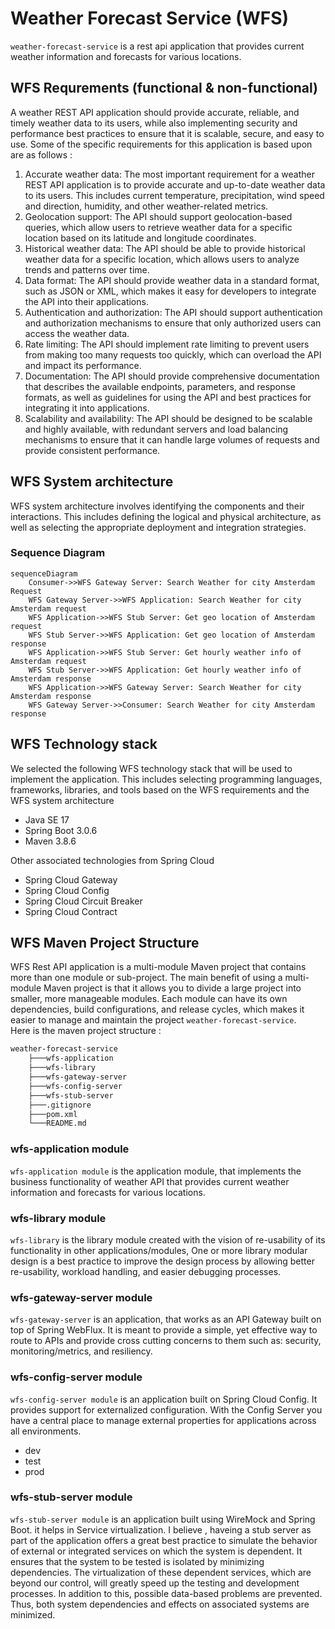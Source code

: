 # Weather Forecast Service (WFS)
`weather-forecast-service` is a rest api application that provides current weather information and forecasts for various locations.

## WFS Requrements (functional & non-functional)
A weather REST API application should provide accurate, reliable, and timely weather data to its users, while also implementing security and performance best practices to ensure that it is scalable, secure, and easy to use. Some of the specific requirements for this application is based upon are as follows : 

1. Accurate weather data: The most important requirement for a weather REST API application is to provide accurate and up-to-date weather data to its users. This includes current temperature, precipitation, wind speed and direction, humidity, and other weather-related metrics.
2. Geolocation support: The API should support geolocation-based queries, which allow users to retrieve weather data for a specific location based on its latitude and longitude coordinates.
3. Historical weather data: The API should be able to provide historical weather data for a specific location, which allows users to analyze trends and patterns over time.
4. Data format: The API should provide weather data in a standard format, such as JSON or XML, which makes it easy for developers to integrate the API into their applications.
5. Authentication and authorization: The API should support authentication and authorization mechanisms to ensure that only authorized users can access the weather data.
6. Rate limiting: The API should implement rate limiting to prevent users from making too many requests too quickly, which can overload the API and impact its performance.
7. Documentation: The API should provide comprehensive documentation that describes the available endpoints, parameters, and response formats, as well as guidelines for using the API and best practices for integrating it into applications.
8. Scalability and availability: The API should be designed to be scalable and highly available, with redundant servers and load balancing mechanisms to ensure that it can handle large volumes of requests and provide consistent performance.

## WFS System architecture
WFS system architecture involves identifying the components and their interactions. This includes defining the logical and physical architecture, as well as selecting the appropriate deployment and integration strategies.
### Sequence Diagram
```mermaid
sequenceDiagram
	Consumer->>WFS Gateway Server: Search Weather for city Amsterdam Request
    WFS Gateway Server->>WFS Application: Search Weather for city Amsterdam request
    WFS Application->>WFS Stub Server: Get geo location of Amsterdam request
    WFS Stub Server->>WFS Application: Get geo location of Amsterdam response
    WFS Application->>WFS Stub Server: Get hourly weather info of Amsterdam request
    WFS Stub Server->>WFS Application: Get hourly weather info of Amsterdam response
    WFS Application->>WFS Gateway Server: Search Weather for city Amsterdam response
    WFS Gateway Server->>Consumer: Search Weather for city Amsterdam response
```

## WFS Technology stack
We selected the following WFS technology stack that will be used to implement the application. This includes selecting programming languages, frameworks, libraries, and tools based on the WFS requirements and the WFS system architecture
* Java SE 17
* Spring Boot 3.0.6
* Maven 3.8.6

Other associated technologies from Spring Cloud
* Spring Cloud Gateway
* Spring Cloud Config
* Spring Cloud Circuit Breaker
* Spring Cloud Contract

## WFS Maven Project Structure
WFS Rest API application is a multi-module Maven project that contains more than one module or sub-project. The main benefit of using a multi-module Maven project is that it allows you to divide a large project into smaller, more manageable modules. Each module can have its own dependencies, build configurations, and release cycles, which makes it easier to manage and maintain the project `weather-forecast-service`.  <br>Here is the maven project structure : 
```bash
weather-forecast-service
    ├───wfs-application
    ├───wfs-library
    ├───wfs-gateway-server
    ├───wfs-config-server
    ├───wfs-stub-server
    ├───.gitignore
    ├───pom.xml
    └───README.md
```
### wfs-application module
`wfs-application module` is the application module, that implements the business functionality of weather API that provides current weather information and forecasts for various locations.
### wfs-library module
`wfs-library` is the library module created with the vision of re-usability of its functionality in other applications/modules, One or more library modular design is a best practice to improve the design process by allowing better re-usability, workload handling, and easier debugging processes.
### wfs-gateway-server module
`wfs-gateway-server` is an application, that works as an API Gateway built on top of Spring WebFlux. It is meant to provide a simple, yet effective way to route to APIs and provide cross cutting concerns to them such as: security, monitoring/metrics, and resiliency.
### wfs-config-server module
`wfs-config-server module` is an application built on Spring Cloud Config. It provides support for externalized configuration. With the Config Server you have a central place to manage external properties for applications across all environments.
* dev
* test
* prod
### wfs-stub-server module
`wfs-stub-server module` is an application built using WireMock and Spring Boot. it helps in Service virtualization. I believe , haveing a stub server as part of the application offers a great best practice to simulate the behavior of external or integrated services on which the system is dependent. It ensures that the system to be tested is isolated by minimizing dependencies. The virtualization of these dependent services, which are beyond our control, will greatly speed up the testing and development processes. In addition to this, possible data-based problems are prevented. Thus, both system dependencies and effects on associated systems are minimized.
